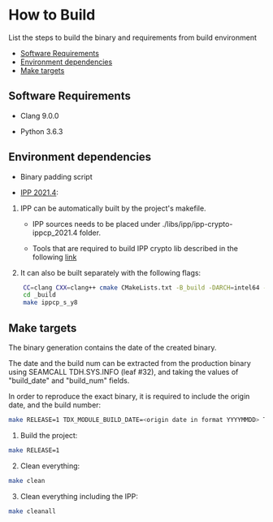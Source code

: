 # How to Build
List the steps to build the binary and requirements from build environment

- [Software Requirements](#software-requirements)
- [Environment dependencies](#environment-dependencies)
- [Make targets](#make-targets)


## Software Requirements
-	Clang 9.0.0


-	Python 3.6.3

## Environment dependencies

-	Binary padding script 


-	[IPP 2021.4](https://github.com/intel/ipp-crypto/releases/tag/ippcp_2021.4):

  1) IPP can be automatically built by the project's makefile.

     - IPP sources needs to be placed under ./libs/ipp/ipp-crypto-ippcp_2021.4 folder.

     - Tools that are required to build IPP crypto lib described in the following [link](https://github.com/intel/ipp-crypto/blob/ipp-crypto_2021_4/BUILD.md)

  2) It can also be built separately with the following flags:
    
```bash
	CC=clang CXX=clang++ cmake CMakeLists.txt -B_build -DARCH=intel64 -DMERGED_BLD:BOOL=off -DPLATFORM_LIST="y8"
	cd _build
	make ippcp_s_y8
```


## Make targets
The binary generation contains the date of the created binary.

The date and the build num can be extracted from the production binary using SEAMCALL TDH.SYS.INFO (leaf #32), and taking the values of "build\_date" and "build_num" fields.

In order to reproduce the exact binary, it is required to include the origin date, and the build number:

```bash
make RELEASE=1 TDX_MODULE_BUILD_DATE=<origin date in format YYYYMMDD> TDX_MODULE_BUILD_NUM=<build number>
```

1) Build the project: 

```bash
make RELEASE=1
```
	
2) Clean everything:
 
```bash
make clean
```

3) Clean everything including the IPP:
 
```bash
make cleanall
```
